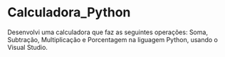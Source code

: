 # Calculadora_Python
Desenvolvi uma calculadora que faz as seguintes operações: Soma, Subtração, Multiplicação e Porcentagem na liguagem Python, usando o Visual Studio.
